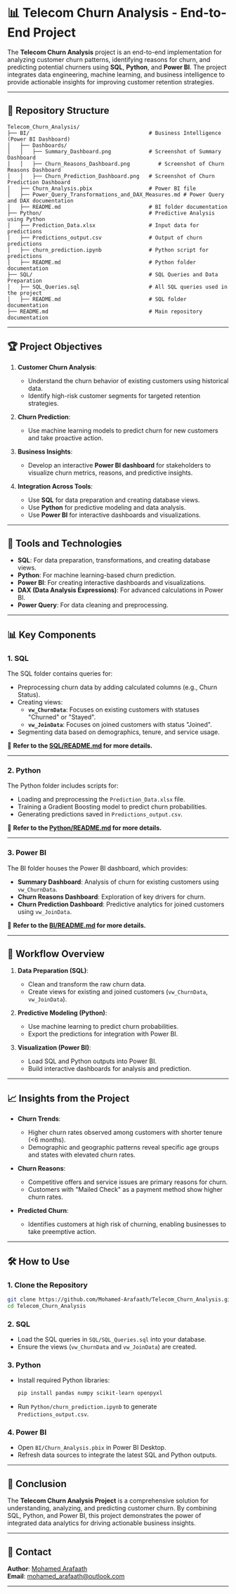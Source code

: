 # 📊 Telecom Churn Analysis - End-to-End Project

The **Telecom Churn Analysis** project is an end-to-end implementation for analyzing customer churn patterns, identifying reasons for churn, and predicting potential churners using **SQL**, **Python**, and **Power BI**. The project integrates data engineering, machine learning, and business intelligence to provide actionable insights for improving customer retention strategies.

---

## 📁 Repository Structure

~~~plaintext
Telecom_Churn_Analysis/
├── BI/                                      # Business Intelligence (Power BI Dashboard)
│   ├── Dashboards/
│   │   ├── Summary_Dashboard.png            # Screenshot of Summary Dashboard
│   │   ├── Churn_Reasons_Dashboard.png         # Screenshot of Churn Reasons Dashboard
│   │   ├── Churn_Prediction_Dashboard.png   # Screenshot of Churn Prediction Dashboard
│   ├── Churn_Analysis.pbix                  # Power BI file
│   ├── Power_Query_Transformations_and_DAX_Measures.md # Power Query and DAX documentation
│   ├── README.md                            # BI folder documentation
├── Python/                                  # Predictive Analysis using Python
│   ├── Prediction_Data.xlsx                 # Input data for predictions
│   ├── Predictions_output.csv               # Output of churn predictions
│   ├── churn_prediction.ipynb               # Python script for predictions
│   ├── README.md                            # Python folder documentation
├── SQL/                                     # SQL Queries and Data Preparation
│   ├── SQL_Queries.sql                      # All SQL queries used in the project
│   ├── README.md                            # SQL folder documentation
├── README.md                                # Main repository documentation
~~~

---

## 🏆 Project Objectives

1. **Customer Churn Analysis**:
   - Understand the churn behavior of existing customers using historical data.
   - Identify high-risk customer segments for targeted retention strategies.

2. **Churn Prediction**:
   - Use machine learning models to predict churn for new customers and take proactive action.

3. **Business Insights**:
   - Develop an interactive **Power BI dashboard** for stakeholders to visualize churn metrics, reasons, and predictive insights.

4. **Integration Across Tools**:
   - Use **SQL** for data preparation and creating database views.
   - Use **Python** for predictive modeling and data analysis.
   - Use **Power BI** for interactive dashboards and visualizations.

---

## 🔧 Tools and Technologies

- **SQL**: For data preparation, transformations, and creating database views.
- **Python**: For machine learning-based churn prediction.
- **Power BI**: For creating interactive dashboards and visualizations.
- **DAX (Data Analysis Expressions)**: For advanced calculations in Power BI.
- **Power Query**: For data cleaning and preprocessing.

---

## 📊 Key Components

### 1. **SQL**
The SQL folder contains queries for:
- Preprocessing churn data by adding calculated columns (e.g., Churn Status).
- Creating views:
  - **`vw_ChurnData`**: Focuses on existing customers with statuses "Churned" or "Stayed".
  - **`vw_JoinData`**: Focuses on joined customers with status "Joined".
- Segmenting data based on demographics, tenure, and service usage.

📂 **Refer to the [SQL/README.md](./SQL/README.md) for more details.**

---

### 2. **Python**
The Python folder includes scripts for:
- Loading and preprocessing the `Prediction_Data.xlsx` file.
- Training a Gradient Boosting model to predict churn probabilities.
- Generating predictions saved in `Predictions_output.csv`.

📂 **Refer to the [Python/README.md](./Python/README.md) for more details.**

---

### 3. **Power BI**
The BI folder houses the Power BI dashboard, which provides:
- **Summary Dashboard**: Analysis of churn for existing customers using `vw_ChurnData`.
- **Churn Reasons Dashboard**: Exploration of key drivers for churn.
- **Churn Prediction Dashboard**: Predictive analytics for joined customers using `vw_JoinData`.

📂 **Refer to the [BI/README.md](./BI/README.md) for more details.**

---

## 🧮 Workflow Overview

1. **Data Preparation (SQL)**:
   - Clean and transform the raw churn data.
   - Create views for existing and joined customers (`vw_ChurnData`, `vw_JoinData`).

2. **Predictive Modeling (Python)**:
   - Use machine learning to predict churn probabilities.
   - Export the predictions for integration with Power BI.

3. **Visualization (Power BI)**:
   - Load SQL and Python outputs into Power BI.
   - Build interactive dashboards for analysis and prediction.

---

## 📈 Insights from the Project

- **Churn Trends**:
  - Higher churn rates observed among customers with shorter tenure (<6 months).
  - Demographic and geographic patterns reveal specific age groups and states with elevated churn rates.

- **Churn Reasons**:
  - Competitive offers and service issues are primary reasons for churn.
  - Customers with "Mailed Check" as a payment method show higher churn rates.

- **Predicted Churn**:
  - Identifies customers at high risk of churning, enabling businesses to take preemptive action.

---

## 🛠️ How to Use

### 1. Clone the Repository

~~~bash
git clone https://github.com/Mohamed-Arafaath/Telecom_Churn_Analysis.git
cd Telecom_Churn_Analysis
~~~

### 2. SQL
- Load the SQL queries in `SQL/SQL_Queries.sql` into your database.
- Ensure the views (`vw_ChurnData` and `vw_JoinData`) are created.

### 3. Python
- Install required Python libraries:
  ~~~bash
  pip install pandas numpy scikit-learn openpyxl
  ~~~
- Run `Python/churn_prediction.ipynb` to generate `Predictions_output.csv`.

### 4. Power BI
- Open `BI/Churn_Analysis.pbix` in Power BI Desktop.
- Refresh data sources to integrate the latest SQL and Python outputs.

---

## 🚀 Conclusion

The **Telecom Churn Analysis Project** is a comprehensive solution for understanding, analyzing, and predicting customer churn. By combining SQL, Python, and Power BI, this project demonstrates the power of integrated data analytics for driving actionable business insights.

---

## 📧 Contact

**Author**: [Mohamed Arafaath](https://www.linkedin.com/in/mohamed-arafaath/)  
**Email**: mohamed_arafaath@outlook.com  

---
